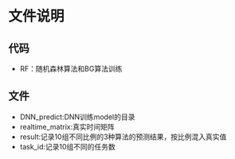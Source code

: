 # 文件说明
## 代码

- RF：随机森林算法和BG算法训练
## 文件

- DNN_predict:DNN训练model的目录
- realtime_matrix:真实时间矩阵
- result:记录10组不同比例的3种算法的预测结果，按比例混入真实值
- task_id:记录10组不同的任务数